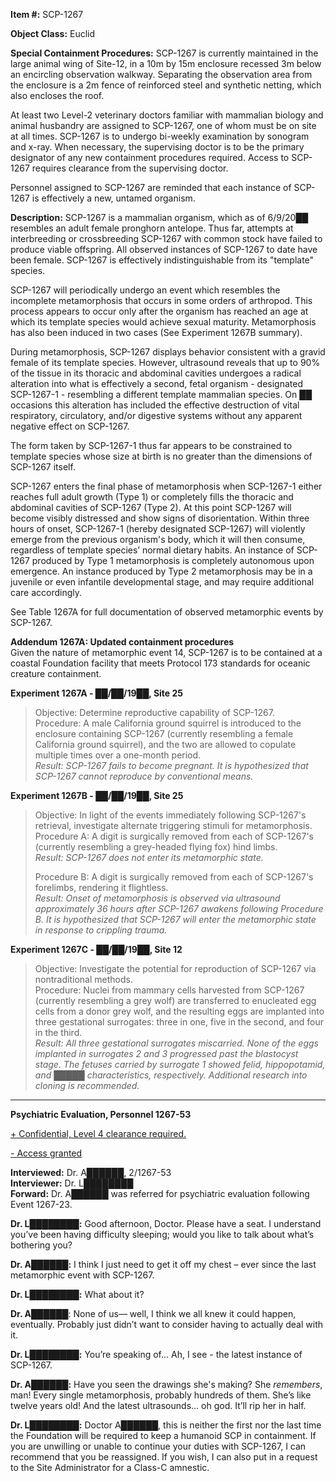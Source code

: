 **Item #:** SCP-1267

**Object Class:** Euclid

**Special Containment Procedures:** SCP-1267 is currently maintained in the large animal wing of Site-12, in a 10m by 15m enclosure recessed 3m below an encircling observation walkway. Separating the observation area from the enclosure is a 2m fence of reinforced steel and synthetic netting, which also encloses the roof.

At least two Level-2 veterinary doctors familiar with mammalian biology and animal husbandry are assigned to SCP-1267, one of whom must be on site at all times. SCP-1267 is to undergo bi-weekly examination by sonogram and x-ray. When necessary, the supervising doctor is to be the primary designator of any new containment procedures required. Access to SCP-1267 requires clearance from the supervising doctor.

Personnel assigned to SCP-1267 are reminded that each instance of SCP-1267 is effectively a new, untamed organism.

**Description:** SCP-1267 is a mammalian organism, which as of 6/9/20██ resembles an adult female pronghorn antelope. Thus far, attempts at interbreeding or crossbreeding SCP-1267 with common stock have failed to produce viable offspring. All observed instances of SCP-1267 to date have been female. SCP-1267 is effectively indistinguishable from its "template" species.

SCP-1267 will periodically undergo an event which resembles the incomplete metamorphosis that occurs in some orders of arthropod. This process appears to occur only after the organism has reached an age at which its template species would achieve sexual maturity. Metamorphosis has also been induced in two cases (See Experiment 1267B summary).

During metamorphosis, SCP-1267 displays behavior consistent with a gravid female of its template species. However, ultrasound reveals that up to 90% of the tissue in its thoracic and abdominal cavities undergoes a radical alteration into what is effectively a second, fetal organism - designated SCP-1267-1 - resembling a different template mammalian species. On ██ occasions this alteration has included the effective destruction of vital respiratory, circulatory, and/or digestive systems without any apparent negative effect on SCP-1267.

The form taken by SCP-1267-1 thus far appears to be constrained to template species whose size at birth is no greater than the dimensions of SCP-1267 itself.

SCP-1267 enters the final phase of metamorphosis when SCP-1267-1 either reaches full adult growth (Type 1) or completely fills the thoracic and abdominal cavities of SCP-1267 (Type 2). At this point SCP-1267 will become visibly distressed and show signs of disorientation. Within three hours of onset, SCP-1267-1 (hereby designated SCP-1267) will violently emerge from the previous organism's body, which it will then consume, regardless of template species’ normal dietary habits. An instance of SCP-1267 produced by Type 1 metamorphosis is completely autonomous upon emergence. An instance produced by Type 2 metamorphosis may be in a juvenile or even infantile developmental stage, and may require additional care accordingly.

See Table 1267A for full documentation of observed metamorphic events by SCP-1267.

**Addendum 1267A: Updated containment procedures**  
Given the nature of metamorphic event 14, SCP-1267 is to be contained at a coastal Foundation facility that meets Protocol 173 standards for oceanic creature containment.

**Experiment 1267A - ██/██/19██, Site 25**

> Objective: Determine reproductive capability of SCP-1267.  
> Procedure: A male California ground squirrel is introduced to the enclosure containing SCP-1267 (currently resembling a female California ground squirrel), and the two are allowed to copulate multiple times over a one-month period.  
> _Result: SCP-1267 fails to become pregnant. It is hypothesized that SCP-1267 cannot reproduce by conventional means._

**Experiment 1267B - ██/██/19██, Site 25**

> Objective: In light of the events immediately following SCP-1267's retrieval, investigate alternate triggering stimuli for metamorphosis.  
> Procedure A: A digit is surgically removed from each of SCP-1267's (currently resembling a grey-headed flying fox) hind limbs.  
> _Result: SCP-1267 does not enter its metamorphic state._
> 
> Procedure B: A digit is surgically removed from each of SCP-1267's forelimbs, rendering it flightless.  
> _Result: Onset of metamorphosis is observed via ultrasound approximately 36 hours after SCP-1267 awakens following Procedure B. It is hypothesized that SCP-1267 will enter the metamorphic state in response to crippling trauma._

**Experiment 1267C - ██/██/19██, Site 12**

> Objective: Investigate the potential for reproduction of SCP-1267 via nontraditional methods.  
> Procedure: Nuclei from mammary cells harvested from SCP-1267 (currently resembling a grey wolf) are transferred to enucleated egg cells from a donor grey wolf, and the resulting eggs are implanted into three gestational surrogates: three in one, five in the second, and four in the third.  
> _Result: All three gestational surrogates miscarried. None of the eggs implanted in surrogates 2 and 3 progressed past the blastocyst stage. The fetuses carried by surrogate 1 showed felid, hippopotamid, and █████ characteristics, respectively. Additional research into cloning is recommended._

* * *

**Psychiatric Evaluation, Personnel 1267-53**

[+ Confidential, Level 4 clearance required.](javascript:;)

[\- Access granted](javascript:;)

**Interviewed:** Dr. A██████, 2/1267-53  
**Interviewer:** Dr. L████████  
**Forward:** Dr. A██████ was referred for psychiatric evaluation following Event 1267-23.

_<Begin Log>_

**Dr. L████████:** Good afternoon, Doctor. Please have a seat. I understand you’ve been having difficulty sleeping; would you like to talk about what’s bothering you?

**Dr. A██████:** I think I just need to get it off my chest – ever since the last metamorphic event with SCP-1267.

**Dr. L████████:** What about it?

**Dr. A██████**: None of us— well, I think we all knew it could happen, eventually. Probably just didn’t want to consider having to actually deal with it.

**Dr. L████████:** You’re speaking of… Ah, I see - the latest instance of SCP-1267.

**Dr. A██████:** Have you seen the drawings she's making? She _remembers_, man! Every single metamorphosis, probably hundreds of them. She’s like twelve years old! And the latest ultrasounds… oh god. It’ll rip her in half.

**Dr. L████████:** Doctor A██████, this is neither the first nor the last time the Foundation will be required to keep a humanoid SCP in containment. If you are unwilling or unable to continue your duties with SCP-1267, I can recommend that you be reassigned. If you wish, I can also put in a request to the Site Administrator for a Class-C amnestic.

_<End Log>_